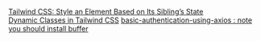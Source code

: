 [Tailwind CSS: Style an Element Based on Its Sibling’s State](https://www.kindacode.com/snippet/tailwind-css-style-an-element-based-on-its-siblings-state/)  
[Dynamic Classes in Tailwind CSS](https://www.codeconcisely.com/posts/tailwind-css-dynamic-class/)
[basic-authentication-using-axios : note you should install buffer](https://tekloon.dev/basic-authentication-using-axios-in-node)
